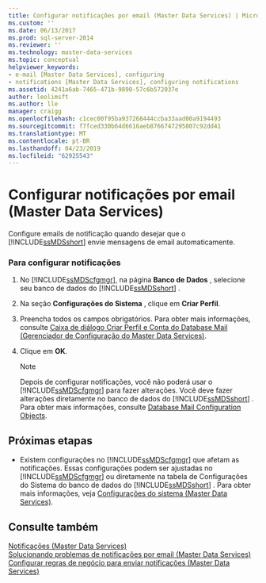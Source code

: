 ```yaml
---
title: Configurar notificações por email (Master Data Services) | Microsoft Docs
ms.custom: ''
ms.date: 06/13/2017
ms.prod: sql-server-2014
ms.reviewer: ''
ms.technology: master-data-services
ms.topic: conceptual
helpviewer_keywords:
- e-mail [Master Data Services], configuring
- notifications [Master Data Services], configuring notifications
ms.assetid: 4241a6ab-7465-471b-9890-57c6b572037e
author: leolimsft
ms.author: lle
manager: craigg
ms.openlocfilehash: c1cec00f95ba937268444ccba33aad00a9194493
ms.sourcegitcommit: f7fced330b64d6616aeb8766747295807c92dd41
ms.translationtype: MT
ms.contentlocale: pt-BR
ms.lasthandoff: 04/23/2019
ms.locfileid: "62925543"
---
```

# <a name="configure-email-notifications-master-data-services"></a>Configurar notificações por email (Master Data Services)
  Configure emails de notificação quando desejar que o [!INCLUDE[ssMDSshort](../includes/ssmdsshort-md.md)] envie mensagens de email automaticamente.  
  
### <a name="to-configure-notifications"></a>Para configurar notificações  
  
1.  No [!INCLUDE[ssMDScfgmgr](../includes/ssmdscfgmgr-md.md)], na página **Banco de Dados** , selecione seu banco de dados do [!INCLUDE[ssMDSshort](../includes/ssmdsshort-md.md)] .  
  
2.  Na seção **Configurações do Sistema** , clique em **Criar Perfil**.  
  
3.  Preencha todos os campos obrigatórios. Para obter mais informações, consulte [Caixa de diálogo Criar Perfil e Conta do Database Mail &#40;Gerenciador de Configuração do Master Data Services&#41;](../../2014/master-data-services/create-database-mail-profile-and-account-dialog-box.md).  
  
4.  Clique em **OK**.  
  
    > [!NOTE]  
    >  Depois de configurar notificações, você não poderá usar o [!INCLUDE[ssMDScfgmgr](../includes/ssmdscfgmgr-md.md)] para fazer alterações. Você deve fazer alterações diretamente no banco de dados do [!INCLUDE[ssMDSshort](../includes/ssmdsshort-md.md)] . Para obter mais informações, consulte [Database Mail Configuration Objects](../relational-databases/database-mail/database-mail-configuration-objects.md).  
  
## <a name="next-steps"></a>Próximas etapas  
  
-   Existem configurações no [!INCLUDE[ssMDScfgmgr](../includes/ssmdscfgmgr-md.md)] que afetam as notificações. Essas configurações podem ser ajustadas no [!INCLUDE[ssMDScfgmgr](../includes/ssmdscfgmgr-md.md)] ou diretamente na tabela de Configurações do Sistema do banco de dados do [!INCLUDE[ssMDSshort](../includes/ssmdsshort-md.md)] . Para obter mais informações, veja [Configurações do sistema &#40;Master Data Services&#41;](system-settings-master-data-services.md).  
  
## <a name="see-also"></a>Consulte também  
 [Notificações &#40;Master Data Services&#41;](../../2014/master-data-services/notifications-master-data-services.md)   
 [Solucionando problemas de notificações por email (Master Data Services)](https://social.technet.microsoft.com/wiki/contents/articles/troubleshooting-email-notifications-master-data-services.aspx)   
 [Configurar regras de negócio para enviar notificações &#40;Master Data Services&#41;](../../2014/master-data-services/configure-business-rules-to-send-notifications-master-data-services.md)  
  
  
